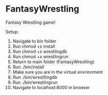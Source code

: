 # FantasyWrestling
Fantasy Wrestling game!

Setup:
1. Navigate to bin folder
2. Run chmod +x install
3. Run chmod +x wrestlingdb
4. Run chmod +x wrestlingrun
5. Return to main folder (FantasyWrestling)
6. Run ./bin/install
7. Make sure you are in the virtual envrionment
8. Run ./bin/wrestllingdb
9. Run ./bin/wrestlingrun
10. Navigate to localhost:8000 in browser

